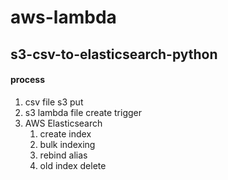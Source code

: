 # aws-lambda
## s3-csv-to-elasticsearch-python
#### process
1. csv file s3 put
2. s3 lambda file create trigger
3. AWS Elasticsearch 
    1. create index
    2. bulk indexing
    3. rebind alias
    4. old index delete